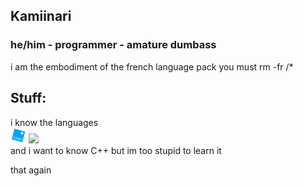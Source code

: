 ## Kamiinari
### he/him - programmer - amature dumbass
i am the embodiment of the french language pack you must rm -fr /*

## Stuff:
i know the languages <br/>
<code><img width="5%" src="https://raw.githubusercontent.com/vscode-icons/vscode-icons/master/icons/file_type_luau.svg"></code> <code><img width="5%" src="https://cdn.worldvectorlogo.com/logos/c--4.svg"></code>  <br/>
and i want to know C++ but im too stupid to learn it


that again
